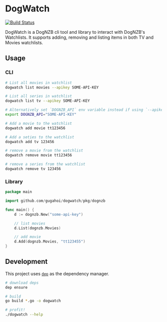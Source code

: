 # DogWatch

[![Build Status](https://travis-ci.org/gugahoi/dogwatch.svg?branch=master)](https://travis-ci.org/gugahoi/dogwatch)

DogWatch is a DogNZB cli tool and library to interact with DogNZB's Watchlists. It supports adding, removing and listing items in both TV and Movies watchlists.

## Usage

### CLI

```bash
# List all movies in watchlist
dogwatch list movies --apikey SOME-API-KEY

# List all series in watchlist
dogwatch list tv --apikey SOME-API-KEY

# Alternatively set `DOGNZB_API` env variable instead if using `--apikey` flag
export DOGNZB_API="SOME-API-KEY"

# Add a movie to the watchlist
dogwatch add movie tt123456

# Add a seties to the watchlist
dogwatch add tv 123456

# remove a movie from the watchlist
dogwatch remove movie tt123456

# remove a series from the watchlist
dogwatch remove tv 123456
```

### Library

```go
package main

import github.com/gugahoi/dogwatch/pkg/dognzb

func main() {
    d := dognzb.New("some-api-key")

    // list movies
    d.List(dognzb.Movies)

    // add movie
    d.Add(dognzb.Movies, "tt123455")
}
```

## Development

This project uses [`dep`](https://github.com/golang/dep) as the dependency manager.

```bash
# download deps
dep ensure

# build
go build *.go -o dogwatch

# profit!
./dogwatch --help
```

